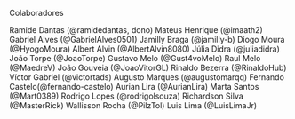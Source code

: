 Colaboradores

Ramide Dantas (@ramidedantas, dono)
Mateus Henrique (@imaath2)
Gabriel Alves (@GabrielAlves0501)
Jamilly Braga (@jamilly-b)
Diogo Moura (@HyogoMoura)
Albert Alvin (@AlbertAlvin8080)
Júlia Didra (@juliadidra)
João Torpe (@JoaoTorpe)
Gustavo Melo (@Gust4voMelo)
Raul Melo (@MaedreV)
João Gouveia (@JoaoVitorGL)
Rinaldo Bezerra (@RinaldoHub)
Víctor Gabriel (@victortads)
Augusto Marques (@augustomarqq)
Fernando Castelo(@fernando-castelo)
Aurian Lira (@AurianLira)
Marta Santos (@Mart0389)
Rodrigo Lopes (@rodrigolsouza)
Richardson Silva (@MasterRick)
Wallisson Rocha (@PilzTol)
Luis Lima (@LuisLimaJr)
